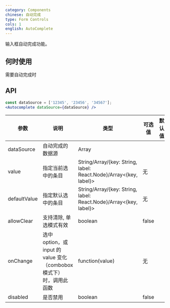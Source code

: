 ```yaml
---
category: Components
chinese: 自动完成
type: Form Controls
cols: 1
english: AutoComplete
---
```


输入框自动完成功能。

## 何时使用

需要自动完成时

## API

```jsx
const dataSource = ['12345', '23456', '34567'];
<Autocomplete dataSource={dataSource} />
```


| 参数           | 说明                             | 类型       |  可选值 | 默认值 |
|----------------|----------------------------------|------------|---------|--------|
| dataSource          | 自动完成的数据源 | Array     |         |        |
| value    | 指定当前选中的条目 | String/Array<String>/{key: String, label: React.Node}/Array<{key, label}>   |  无  |
| defaultValue | 指定默认选中的条目 | String/Array<String>/{key: String, label: React.Node}/Array<{key, label}>   |  无  |
| allowClear   | 支持清除, 单选模式有效 | boolean | false |
| onChange | 选中 option，或 input 的 value 变化（combobox 模式下）时，调用此函数 | function(value) | 无 |
| disabled | 是否禁用 | boolean | false |